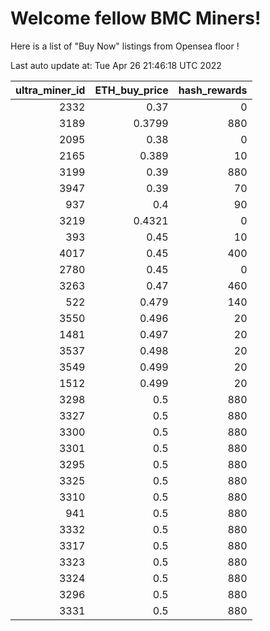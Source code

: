 # Welcome fellow BMC Miners!
Here is a list of "Buy Now" listings from Opensea floor !


Last auto update at: Tue Apr 26 21:46:18 UTC 2022


|   ultra_miner_id |   ETH_buy_price |   hash_rewards |
|-----------------:|----------------:|---------------:|
|             2332 |          0.37   |              0 |
|             3189 |          0.3799 |            880 |
|             2095 |          0.38   |              0 |
|             2165 |          0.389  |             10 |
|             3199 |          0.39   |            880 |
|             3947 |          0.39   |             70 |
|              937 |          0.4    |             90 |
|             3219 |          0.4321 |              0 |
|              393 |          0.45   |             10 |
|             4017 |          0.45   |            400 |
|             2780 |          0.45   |              0 |
|             3263 |          0.47   |            460 |
|              522 |          0.479  |            140 |
|             3550 |          0.496  |             20 |
|             1481 |          0.497  |             20 |
|             3537 |          0.498  |             20 |
|             3549 |          0.499  |             20 |
|             1512 |          0.499  |             20 |
|             3298 |          0.5    |            880 |
|             3327 |          0.5    |            880 |
|             3300 |          0.5    |            880 |
|             3301 |          0.5    |            880 |
|             3295 |          0.5    |            880 |
|             3325 |          0.5    |            880 |
|             3310 |          0.5    |            880 |
|              941 |          0.5    |            880 |
|             3332 |          0.5    |            880 |
|             3317 |          0.5    |            880 |
|             3323 |          0.5    |            880 |
|             3324 |          0.5    |            880 |
|             3296 |          0.5    |            880 |
|             3331 |          0.5    |            880 |